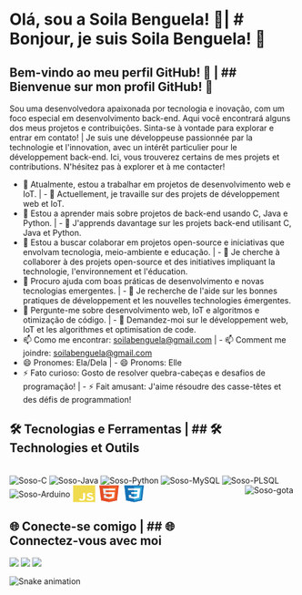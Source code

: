 # Olá, sou a Soila Benguela! 🐾| # Bonjour, je suis Soila Benguela! 🐾

## Bem-vindo ao meu perfil GitHub! 👋 | ## Bienvenue sur mon profil GitHub! 👋

Sou uma desenvolvedora apaixonada por tecnologia e inovação, com um foco especial em desenvolvimento back-end. Aqui você encontrará alguns dos meus projetos e contribuições. Sinta-se à vontade para explorar e entrar em contato!
|
Je suis une développeuse passionnée par la technologie et l'innovation, avec un intérêt particulier pour le développement back-end. Ici, vous trouverez certains de mes projets et contributions. N'hésitez pas à explorer et à me contacter!

- 🔭 Atualmente, estou a trabalhar em projetos de desenvolvimento web e IoT.   | - 🔭 Actuellement, je travaille sur des projets de développement web et IoT.
- 🌱 Estou a aprender mais sobre projetos de back-end usando C, Java e Python. | - 🌱 J'apprends davantage sur les projets back-end utilisant C, Java et Python.
- 👯 Estou a buscar colaborar em projetos open-source e iniciativas que envolvam tecnologia, meio-ambiente e educação. | - 👯 Je cherche à collaborer à des projets open-source et des initiatives impliquant la technologie, l'environnement et l'éducation.
- 🤔 Procuro ajuda com boas práticas de desenvolvimento e novas tecnologias emergentes.  | - 🤔 Je recherche de l'aide sur les bonnes pratiques de développement et les nouvelles technologies émergentes.
- 💬 Pergunte-me sobre desenvolvimento web, IoT e algoritmos e otimização de código.  | - 💬 Demandez-moi sur le développement web, IoT et les algorithmes et optimisation de code.
- 📫 Como me encontrar: [soilabenguela@gmail.com](mailto:soilabenguela@gmail.com)  | - 📫 Comment me joindre: [soilabenguela@gmail.com](mailto:soilabenguela@gmail.com)
- 😄 Pronomes: Ela/Dela  | - 😄 Pronoms: Elle
- ⚡ Fato curioso: Gosto de resolver quebra-cabeças e desafios de programação!  | - ⚡ Fait amusant: J'aime résoudre des casse-têtes et des défis de programmation!

## 🛠️ Tecnologias e Ferramentas | ## 🛠️ Technologies et Outils

<div style="display: inline_block"><br>
  <img align="center" alt="Soso-C" height="30" width="40" src="https://cdn.jsdelivr.net/gh/devicons/devicon/icons/c/c-original.svg">
  <img align="center" alt="Soso-Java" height="30" width="40" src="https://cdn.jsdelivr.net/gh/devicons/devicon/icons/java/java-original.svg">
  <img align="center" alt="Soso-Python" height="30" width="40" src="https://cdn.jsdelivr.net/gh/devicons/devicon/icons/python/python-original.svg">
  <img align="center" alt="Soso-MySQL" height="30" width="40" src="https://cdn.jsdelivr.net/gh/devicons/devicon/icons/mysql/mysql-original.svg">
  <img align="center" alt="Soso-PLSQL" height="30" width="40" src="https://cdn.jsdelivr.net/gh/devicons/devicon/icons/oracle/oracle-original.svg">
    <img align="center" alt="Soso-Arduino" height="30" width="40" src="https://cdn.jsdelivr.net/gh/devicons/devicon/icons/arduino/arduino-original.svg">
  <img align="right" alt="Soso-gota" height="70" width="90" src="https://cdn-images-1.medium.com/max/720/1*PIS_4XIKgOsAd13gOssIqw.png">   
  <img align="center" alt="Soso-Js" height="30" width="40" src="https://raw.githubusercontent.com/devicons/devicon/master/icons/javascript/javascript-plain.svg">  <img align="center" alt="Soso-HTML" height="30" width="40" src="https://raw.githubusercontent.com/devicons/devicon/master/icons/html5/html5-original.svg">
  <img align="center" alt="Soso-CSS" height="30" width="40" src="https://raw.githubusercontent.com/devicons/devicon/master/icons/css3/css3-original.svg">
</div>

## 🌐 Conecte-se comigo | ## 🌐 Connectez-vous avec moi

<div> 
  <a href="mailto:soilabenguela@gmail.com"><img src="https://img.shields.io/badge/-Gmail-%23333?style=for-the-badge&logo=gmail&logoColor=white" target="_blank"></a>
  <a href="https://www.linkedin.com/in/soila-benguela-87005211a/" target="_blank"><img src="https://img.shields.io/badge/-LinkedIn-%230077B5?style=for-the-badge&logo=linkedin&logoColor=white" target="_blank"></a> 
  <a href="https://soilabenguela.medium.com/" target="_blank"><img src="https://img.shields.io/badge/-Medium-%2312100E?style=for-the-badge&logo=medium&logoColor=white" target="_blank"></a>
</div>


![Snake animation](https://github.com/Soilaguela/Soilaguela/blob/output/github-contribution-grid-snake.svg)
<!--![snake animation](https://github.com/Soilaguela/Soilaguela/blob/output/github-contribution-grid-snake2.svg)-->
